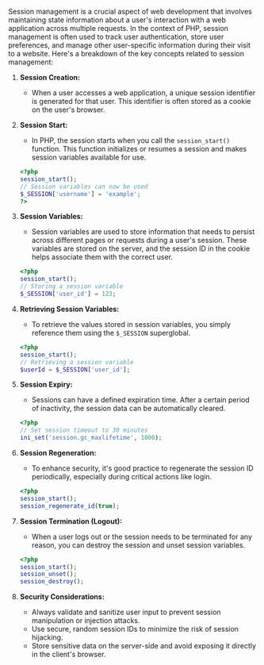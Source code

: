 Session management is a crucial aspect of web development that involves maintaining state information about a user's interaction with a web application across multiple requests. In the context of PHP, session management is often used to track user authentication, store user preferences, and manage other user-specific information during their visit to a website. Here's a breakdown of the key concepts related to session management:

1. **Session Creation:**
   - When a user accesses a web application, a unique session identifier is generated for that user. This identifier is often stored as a cookie on the user's browser.

2. **Session Start:**
   - In PHP, the session starts when you call the `session_start()` function. This function initializes or resumes a session and makes session variables available for use.

   ```php
   <?php
   session_start();
   // Session variables can now be used
   $_SESSION['username'] = 'example';
   ?>
   ```

3. **Session Variables:**
   - Session variables are used to store information that needs to persist across different pages or requests during a user's session. These variables are stored on the server, and the session ID in the cookie helps associate them with the correct user.

   ```php
   <?php
   session_start();
   // Storing a session variable
   $_SESSION['user_id'] = 123;
   ```

4. **Retrieving Session Variables:**
   - To retrieve the values stored in session variables, you simply reference them using the `$_SESSION` superglobal.

   ```php
   <?php
   session_start();
   // Retrieving a session variable
   $userId = $_SESSION['user_id'];
   ```

5. **Session Expiry:**
   - Sessions can have a defined expiration time. After a certain period of inactivity, the session data can be automatically cleared.

   ```php
   <?php
   // Set session timeout to 30 minutes
   ini_set('session.gc_maxlifetime', 1800);
   ```

6. **Session Regeneration:**
   - To enhance security, it's good practice to regenerate the session ID periodically, especially during critical actions like login.

   ```php
   <?php
   session_start();
   session_regenerate_id(true);
   ```

7. **Session Termination (Logout):**
   - When a user logs out or the session needs to be terminated for any reason, you can destroy the session and unset session variables.

   ```php
   <?php
   session_start();
   session_unset();
   session_destroy();
   ```

8. **Security Considerations:**
   - Always validate and sanitize user input to prevent session manipulation or injection attacks.
   - Use secure, random session IDs to minimize the risk of session hijacking.
   - Store sensitive data on the server-side and avoid exposing it directly in the client's browser.